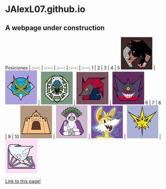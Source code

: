 # JAlexL07.github.io

## A webpage under construction

Posiciones |
:---: | :---: | :---: | :---: | :---:
1 | 2 | 3 | 4 | 5
![Rinconada Racers][rr] | ![Mega Meta Mercenaries][mmm] | ![Araquanid Shot][as] | ![Televen Illusion][ti] | ![Broken Riders][br]
6 | 7 | 8 | 9 | 10
![Secta Palossand][sp] | ![Orangurus Council][oc] | ![Destiel Gaming][dg] | ![Catatumbos Lake Rage][clr] | ![Full Breakers][fb]

[Link to this page!]()

[rr]: https://github.com/JAlexL07/JAlexL07.github.io/blob/master/images/rr.png "Rinconada Racers"
[mmm]: https://github.com/JAlexL07/JAlexL07.github.io/blob/master/images/mmm.png "Mega Meta Mercenaries"
[as]: https://github.com/JAlexL07/JAlexL07.github.io/blob/master/images/as.png "Araquanid Shot"
[ti]: https://github.com/JAlexL07/JAlexL07.github.io/blob/master/images/ti.png "Televen Illusion"
[br]: https://github.com/JAlexL07/JAlexL07.github.io/blob/master/images/br.png "Broken Riders"
[sp]: https://github.com/JAlexL07/JAlexL07.github.io/blob/master/images/sp.png "Secta Palossand"
[oc]: https://github.com/JAlexL07/JAlexL07.github.io/blob/master/images/oc.png "Orangurus Council"
[dg]: https://github.com/JAlexL07/JAlexL07.github.io/blob/master/images/dg.png "Destiel Gaming"
[clr]: https://github.com/JAlexL07/JAlexL07.github.io/blob/master/images/clr.png "Catatumbos Lake Rage"
[fb]: https://github.com/JAlexL07/JAlexL07.github.io/blob/master/images/fb.png "Full Breakers"
